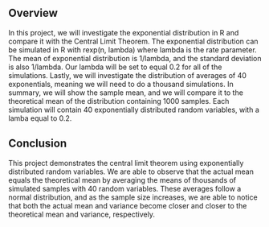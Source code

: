 ## Overview

In this project, we will investigate the exponential distribution in R and compare it with the Central Limit Theorem. The exponential distribution can be simulated in R with rexp(n, lambda) where lambda is the rate parameter. The mean of exponential distribution is 1/lambda, and the standard deviation is also 1/lambda. Our lambda will be set to equal 0.2 for all of the simulations. Lastly, we will investigate the distribution of averages of 40 exponentials, meaning we will need to do a thousand simulations. In summary, we will show the sample mean, and we will compare it to the theoretical mean of the distribution containing 1000 samples. Each simulation will contain 40 exponentially distributed random variables, with a lamba equal to 0.2.

## Conclusion

This project demonstrates the central limit theorem using exponentially distributed random variables. We are able to observe that the actual mean equals the theoretical mean by averaging the means of thousands of simulated samples with 40 random variables. These averages follow a normal distribution, and as the sample size increases, we are able to notice that both the actual mean and variance become closer and closer to the theoretical mean and variance, respectively.

